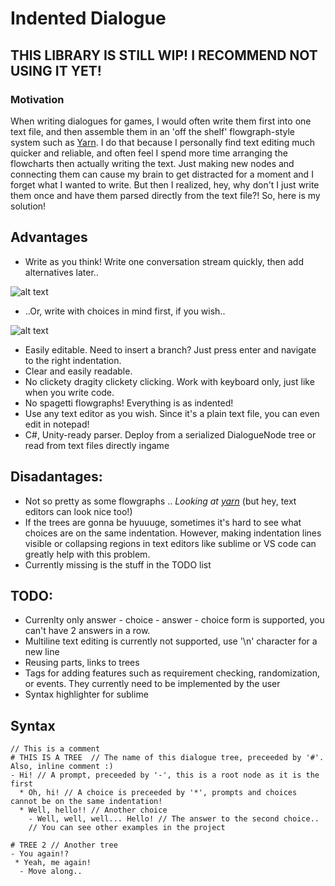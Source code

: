 # Indented Dialogue

## THIS LIBRARY IS STILL WIP! I RECOMMEND NOT USING IT YET!

### Motivation

When writing dialogues for games, I would often write them first into one text file, and then assemble them in an 'off the shelf' flowgraph-style system such as [Yarn](https://github.com/InfiniteAmmoInc/Yarn). I do that because I personally find text editing much quicker and reliable, and often feel I spend more time arranging the flowcharts then actually writing the text. Just making new nodes and connecting them can cause my brain to get distracted for a moment and I forget what I wanted to write. But then I realized, hey, why don't I just write them once and have them parsed directly from the text file?!  So, here is my solution!

## Advantages
- Write as you think! Write one conversation stream quickly, then add alternatives later..

![alt text](https://i.imgur.com/EoHmodH.gif "Write as you think")

- ..Or, write with choices in mind first, if you wish..

![alt text](https://i.imgur.com/Dlja0EQ.gif "Write as you choose")

- Easily editable. Need to insert a branch? Just press enter and navigate to the right indentation.
- Clear and easily readable.
- No clickety dragity clickety clicking. Work with keyboard only, just like when you write code.
- No spagetti flowgraphs! Everything is as indented!
- Use any text editor as you wish. Since it's a plain text file, you can even edit in notepad!
- C#, Unity-ready parser. Deploy from a serialized DialogueNode tree or read from text files directly ingame

## Disadantages:
- Not so pretty as some flowgraphs .. *Looking at [yarn](https://github.com/InfiniteAmmoInc/Yarn)* (but hey, text editors can look nice too!)
- If the trees are gonna be hyuuuge, sometimes it's hard to see what choices are on the same indentation. However, making indentation lines visible or collapsing regions in text editors like sublime or VS code can greatly help with this problem.
- Currently missing is the stuff in the TODO list

## TODO:
- Currenlty only answer - choice - answer - choice form is supported, you can't have 2 answers in a row.
- Multiline text editing is currently not supported, use '\n' character for a new line
- Reusing parts, links to trees
- Tags for adding features such as requirement checking, randomization, or events. They currently need to be implemented by the user
- Syntax highlighter for sublime

## Syntax
```
// This is a comment
# THIS IS A TREE  // The name of this dialogue tree, preceeded by '#'. Also, inline comment :)
- Hi! // A prompt, preceeded by '-', this is a root node as it is the first
  * Oh, hi! // A choice is preceeded by '*', prompts and choices cannot be on the same indentation!
  * Well, hello!! // Another choice
    - Well, well, well... Hello! // The answer to the second choice..
    // You can see other examples in the project

# TREE 2 // Another tree
- You again!?
 * Yeah, me again!
  - Move along..
 ```
